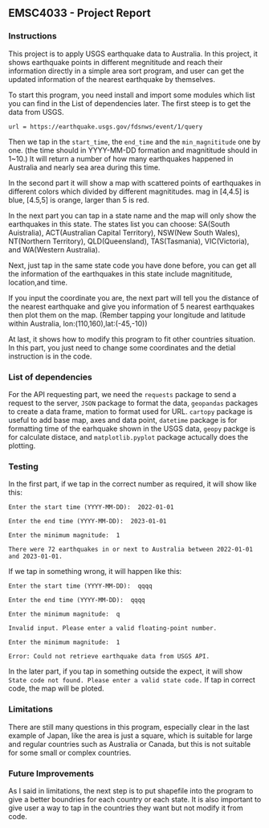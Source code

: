 ## EMSC4033 - Project Report

### Instructions

This project is to apply USGS earthquake data to Australia. In this project, it shows earthquake points in different megnititude and reach their information 
 directly in a simple area sort program, and user can get the updated information of the nearest earthquake by themselves.
 
 To start this program, you need install and import some modules which list you can find in the List of dependencies later.
 The first steep is to get the data from USGS.
 
 `url = https://earthquake.usgs.gov/fdsnws/event/1/query`
 
 Then we tap in the `start_time`, the `end_time` and the `min_magnititude` one by one. (the time should in YYYY-MM-DD formation and magnititude should in 1~10.)
It will return a number of how many earthquakes happened in Australia and nearly sea area during this time.

In the second part it will show a map with scattered points of earthquakes in different colors which divided by different magnititudes.
mag in [4,4.5] is blue, [4.5,5] is orange, larger than 5 is red.

In the next part you can tap in a state name and the map will only show the earthquakes in this state.
The states list you can choose: SA(South Auistralia), ACT(Australian Capital Territory), NSW(New South Wales),
 NT(Northern Territory), QLD(Queensland), TAS(Tasmania), VIC(Victoria), and WA(Western Australia).

Next, just tap in the same state code you have done before, you can get all the information of the earthquakes in this state include magnititude, location,and time.

If you input the coordinate you are, the next part will tell you the distance of the nearest earthquake and give you information of 5 nearest earthquakes then plot them on the map.
(Rember tapping your longitude and latitude within Australia, lon:(110,160),lat:(-45,-10))

At last, it shows how to modify this program to fit other countries situation. In this part, you just need to change some coordinates and the detial instruction is in the code.

### List of dependencies

For the API requesting part, we need the `requests` package to send a request to the server, `JSON` package to format the data, `geopandas` packages to create a 
data frame, mation to format used for URL. `cartopy` package is useful to add base map, axes and data point, `datetime` package is for formatting time of the earhquake shown in the USGS data, 
`geopy` packge is for calculate distace, and `matplotlib.pyplot` package actucally does the plotting.

### Testing
In the first part, if we tap in the correct number as required, it will show like this:

`Enter the start time (YYYY-MM-DD):  2022-01-01`

`Enter the end time (YYYY-MM-DD):  2023-01-01`

`Enter the minimum magnitude:  1`

`There were 72 earthquakes in or next to Australia between 2022-01-01 and 2023-01-01.`

If we tap in something wrong, it will happen like this:

`Enter the start time (YYYY-MM-DD):  qqqq`

`Enter the end time (YYYY-MM-DD):  qqqq`

`Enter the minimum magnitude:  q`

`Invalid input. Please enter a valid floating-point number.`

`Enter the minimum magnitude:  1`

`Error: Could not retrieve earthquake data from USGS API.`

In the later part, if you tap in something outside the expect, it will show `State code not found. Please enter a valid state code.`
If tap in correct code, the map will be ploted.

### Limitations

There are still many questions in this program, especially clear in the last example of Japan,
like the area is just a square, which is suitable for large and regular countries such as Australia or 
Canada, but this is not suitable for some small or complex countries.


### Future Improvements	

As I said in limitations, the next step is to put shapefile into the program to give a better boundries for each country or each state.
It is also important to give user a way to tap in the countries they want but not modify it from code.
